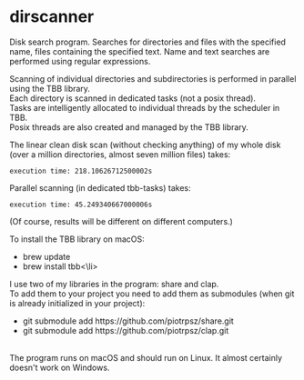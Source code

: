 # dirscanner
Disk search program. Searches for directories and files with the specified name,
files containing the specified text. Name and text searches are performed using regular expressions.<br>

Scanning of individual directories and subdirectories is performed in parallel using the TBB library.<br>
Each directory is scanned in dedicated tasks (not a posix thread).<br>
Tasks are intelligently allocated to individual threads by the scheduler in TBB.<br>
Posix threads are also created and managed by the TBB library.<br>

The linear clean disk scan (without checking anything) of my whole disk <br>
(over a million directories, almost seven million files) takes:
```
execution time: 218.10626712500002s
```
Parallel scanning (in dedicated tbb-tasks) takes:
```
execution time: 45.249340667000006s
```
(Of course, results will be different on different computers.)

To install the TBB library on macOS: 
<ul>
    <li>brew update</li>
    <li>brew install tbb<\li>
</ul>

I use two of my libraries in the program: share and clap.<br>
To add them to your project you need to add them as submodules (when git is already initialized in your project):
<ul>
    <li>git submodule add https://github.com/piotrpsz/share.git</li>
    <li>git submodule add https://github.com/piotrpsz/clap.git</li>
</ul>
<br>
The program runs on macOS and should run on Linux. It almost certainly doesn't work on Windows.

